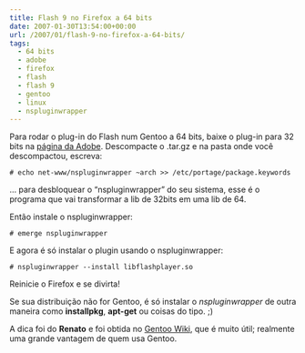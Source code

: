 ```yaml
---
title: Flash 9 no Firefox a 64 bits
date: 2007-01-30T13:54:00+00:00
url: /2007/01/flash-9-no-firefox-a-64-bits/
tags:
  - 64 bits
  - adobe
  - firefox
  - flash
  - flash 9
  - gentoo
  - linux
  - nspluginwrapper
---
```


Para rodar o plug-in do Flash num Gentoo a 64 bits, baixe o plug-in para 32 bits na [página da Adobe][1]. Descompacte o .tar.gz e na pasta onde você descompactou, escreva:

```
# echo net-www/nspluginwrapper ~arch >> /etc/portage/package.keywords
```

… para desbloquear o “nspluginwrapper” do seu sistema, esse é o programa que vai transformar a lib de 32bits em uma lib de 64.

Então instale o nspluginwrapper:

```
# emerge nspluginwrapper
```

E agora é só instalar o plugin usando o nspluginwrapper:

```
# nspluginwrapper --install libflashplayer.so
```

Reinicie o Firefox e se divirta!

Se sua distribuição não for Gentoo, é só instalar o _nspluginwrapper_ de outra maneira como **installpkg**, **apt-get** ou coisas do tipo. ;)

A dica foi do **Renato** e foi obtida no [Gentoo Wiki][2], que é muito útil; realmente uma grande vantagem de quem usa Gentoo.

[1]: http://www.adobe.com/shockwave/download/download.cgi?P1_Prod_Version=ShockwaveFlash
[2]: http://gentoo-wiki.com/HOWTO_Flash_9_and_Firefox

